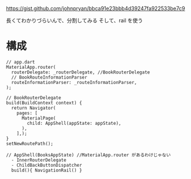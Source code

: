 https://gist.github.com/johnpryan/bbca91e23bbb4d39247fa922533be7c9

長くてわかりづらいんで、分割してみる
そして、rail を使う

# 構成

```
// app.dart
MaterialApp.router(
  routerDelegate: _routerDelegate, //BookRouterDelegate
  // BookRouteInformationParser
  routeInformationParser: _routeInformationParser,
);

// BookRouterDelegate
build(BuildContext context) {
  return Navigator(
    pages: [
      MaterialPage(
        child: AppShell(appState: appState),
      ),
    ],);
}
setNewRoutePath();

// AppShell(BooksAppState) //MaterialApp.router があるわけじゃない
  - InnerRouterDelegate
  - ChildBackButtonDispatcher
  build(){ NavigationRail() }
```
